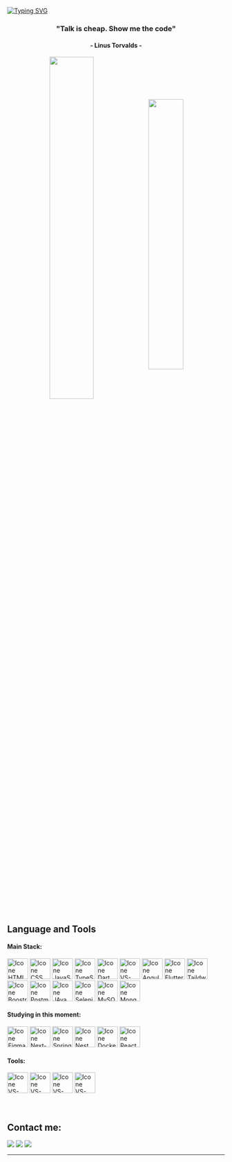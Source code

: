 
[![Typing SVG](https://readme-typing-svg.herokuapp.com?color=199549&size=35&center=true&vCenter=true&width=1000&lines=Welcome+to+my+GitHub+profile!;My+name+is+Jose+Daniel+Fabra;I'm+Automation+specialist+And+Full-Stack+Developer)](https://git.io/typing-svg)



<h3 align="center">"Talk is cheap. Show me the code"</h3>
<h4 align="center">- Linus Torvalds -</h4>



<div align="center" style="margin-bottom:200px">
 <img width=45% align="center" src="https://github-readme-stats.vercel.app/api?username=JoseDFabra&show_icons=true&theme=dark&include_all_commits=true" />
 <img width=40% align="center" src="https://github-readme-stats.vercel.app/api/top-langs/?username=JoseDFabra&layout=compact&theme=dark&hide=python" />
</div>

<br>

## Language and Tools

#### Main Stack:

<div > 
  <img height="48px" width="48px" alt="Icone HTML" src="https://skillicons.dev/icons?i=html" title="Html"/>
  <img height="48px" width="48px" alt="Icone CSS" src="https://skillicons.dev/icons?i=css" title="Css"/>
  <img height="48px" width="48px" alt="Icone JavaScript" src="https://skillicons.dev/icons?i=js" title="JavaScript"/>
  <img height="48px" width="48px" alt="Icone TypeScript" src="https://skillicons.dev/icons?i=ts" title="TypeScript"/>
  <img height="48px" width="48px" alt="Icone Dart" src="https://skillicons.dev/icons?i=dart" title="DArt"/>
  <img height="48px" width="48px" alt="Icone VS-Code" src="https://skillicons.dev/icons?i=nodejs" title="NodeJS"/>
  <img height="48px" width="48px" alt="Icone Angular" src="https://skillicons.dev/icons?i=angular" title="Angular"/>
  <img height="48px" width="48px" alt="Icone Flutter" src="https://skillicons.dev/icons?i=flutter" title="flutter"/>
  <img height="48px" width="48px" alt="Icone Taildwind" src="https://skillicons.dev/icons?i=tailwind" title="Tailwind"/>
  <img height="48px" width="48px" alt="Icone Boostrap" src="https://skillicons.dev/icons?i=bootstrap" title="Bootstrap"/>
  <img height="48px" width="48px" alt="Icone Postman" src="https://skillicons.dev/icons?i=postman" title="Postman"/>
  <img height="48px" width="48px" alt="Icone JAva" src="https://skillicons.dev/icons?i=java" title="Java"/>
  <img height="48px" width="48px" alt="Icone Selenium" src="https://skillicons.dev/icons?i=selenium" title="Selenium"/>
  <img height="48px" width="48px" alt="Icone MySQL" src="https://skillicons.dev/icons?i=mysql" title="mysql"/>
  <img height="48px" width="48px" alt="Icone MongoDB" src="https://skillicons.dev/icons?i=mongodb" title="MongoDB"/>
</div>


#### Studying in this moment:
<div>
  <img height="48px" width="48px" alt="Icone Figma" src="https://skillicons.dev/icons?i=figma" title="Figma"/>
  <img height="48px" width="48px" alt="Icone Next-JS" src="https://skillicons.dev/icons?i=nextjs" title="NextJS"/>
 <img height="48px" width="48px" alt="Icone Spring" src="https://skillicons.dev/icons?i=spring" title="Spring"/>
  <img height="48px" width="48px" alt="Icone Nest" src="https://skillicons.dev/icons?i=nest" title="NestJS"/>
   <img height="48px" width="48px" alt="Icone Docker" src="https://skillicons.dev/icons?i=docker" title="Docker"/>
 <img height="48px" width="48px" alt="Icone React" src="https://skillicons.dev/icons?i=react" title="React"/>
</div>

#### Tools:

<div>
  <img height="48px" width="48px" alt="Icone VS-Code" src="https://skillicons.dev/icons?i=vscode" title="Visual Studio Code"/>
  <img height="48px" width="48px" alt="Icone VS-Code" src="https://skillicons.dev/icons?i=github" title="GitHub"/>
  <img height="48px" width="48px" alt="Icone VS-Code" src="https://skillicons.dev/icons?i=git" title="Git"/>
  <img height="48px" width="48px" alt="Icone VS-Code" src="https://skillicons.dev/icons?i=vite" title="Vite"/>

</div>

<br>


<br>

## Contact me:
<div>
<a href="https://www.instagram.com/josefabra_/" target="_blank"><img loading="lazy" src="https://img.shields.io/badge/-Instagram-%23E4405F?style=for-the-badge&logo=instagram&logoColor=white" target="_blank"></a>
<a href = "mailto: j.fabra25@gmail.com"><img loading="lazy" src="https://img.shields.io/badge/Gmail-D14836?style=for-the-badge&logo=gmail&logoColor=white" target="_blank"></a>
<a href="https://www.linkedin.com/in/jose-fabra25/" target="_blank"><img loading="lazy" src="https://img.shields.io/badge/-LinkedIn-%230077B5?style=for-the-badge&logo=linkedin&logoColor=white" target="_blank"></a>   
</div>


------

